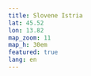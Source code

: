 ```yaml
---
title: Slovene Istria
lat: 45.52
lon: 13.82
map_zoom: 11
map_h: 30em
featured: true
lang: en
---
```

